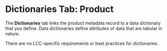 # Dictionaries Tab: Product

The **Dictionaries** tab links the product metadata record to a data dictionary that you define. Data dictionaries define attributes of data that are tabular in nature.

There are no LCC-specific requirements or best practices for dictionaries.

